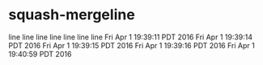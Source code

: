 # squash-mergeline
line
line
line
line
line
line
line
Fri Apr  1 19:39:11 PDT 2016
Fri Apr  1 19:39:14 PDT 2016
Fri Apr  1 19:39:15 PDT 2016
Fri Apr  1 19:39:16 PDT 2016
Fri Apr  1 19:40:59 PDT 2016
